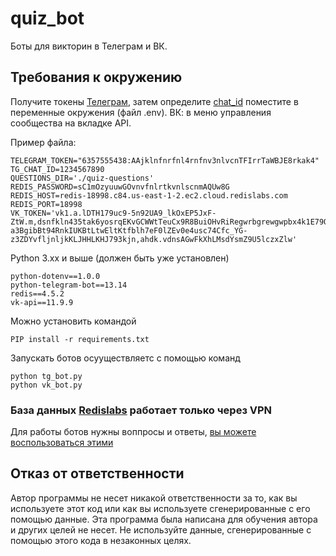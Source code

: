 # quiz_bot
Боты для викторин в Телеграм и ВК.

## Требования к окружению

Получите токены  [Телеграм](https://t.me/BotFather), затем определите [chat_id](https://t.me/messageinformationsbot)  поместите в переменные окружения (файл .env). ВК: в меню управления сообщества на вкладке API.

Пример файла:

```
TELEGRAM_TOKEN="6357555438:AAjklnfnrfnl4rnfnv3nlvcnTFIrrTaWBJE8rkak4"
TG_CHAT_ID=1234567890
QUESTIONS_DIR='./quiz-questions'
REDIS_PASSWORD=sC1mOzyuuwGOvnvfnlrtkvnlscnmAQUw8G
REDIS_HOST=redis-18998.c84.us-east-1-2.ec2.cloud.redislabs.com
REDIS_PORT=18998
VK_TOKEN='vk1.a.lDTH179uc9-5n92UA9_lkOxEP5JxF-ZtW.m,dsnfkln435tak6yosrqEKvGCWWtTeuCx9R8BuiOHvRiRegwrbgrewgwpbx4k1E79Qs9PKbBY-a3BgibBt94RnkIUKBtLtwEltKtfblh7eF0lZEv0e4usc74Cfc_YG-z3ZDYvfljnljkKLJHHLKHJ793kjn,ahdk.vdnsAGwFkXhLMsdYsmZ9U5lczxZlw'

``` 

Python 3.xx и выше (должен быть уже установлен)

``` 
python-dotenv==1.0.0
python-telegram-bot==13.14
redis==4.5.2
vk-api==11.9.9
``` 

Можно установить командой  
``` 
PIP install -r requirements.txt
```

Запускать ботов осууществляетс с помощью команд

``` 
python tg_bot.py
python vk_bot.py
```

### База данных   [Redislabs](https://redislabs.com/)   работает только через VPN

Для работы ботов нужны воппросы и ответы, [вы можете воспользоваться этими](https://dvmn.org/media/modules_dist/quiz-questions.zip)

## Отказ от ответственности

Автор программы не несет никакой ответственности за то, как вы используете этот код или как вы используете сгенерированные с его помощью данные. Эта программа была написана для обучения автора и других целей не несет. Не используйте данные, сгенерированные с помощью этого кода в незаконных целях.
